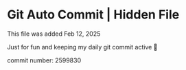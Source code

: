# Git Auto Commit | Hidden File

This file was added Feb 12, 2025

Just for fun and keeping my daily git commit active 🤪

commit number: 2599830
